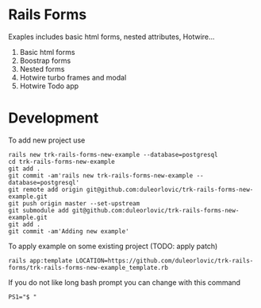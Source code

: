 # Rails Forms

Exaples includes basic html forms, nested attributes, Hotwire...

1. Basic html forms
1. Boostrap forms
1. Nested forms
1. Hotwire turbo frames and modal
1. Hotwire Todo app


# Development

To add new project use

```
rails new trk-rails-forms-new-example --database=postgresql
cd trk-rails-forms-new-example
git add .
git commit -am'rails new trk-rails-forms-new-example --database=postgresql'
git remote add origin git@github.com:duleorlovic/trk-rails-forms-new-example.git
git push origin master --set-upstream
git submodule add git@github.com:duleorlovic/trk-rails-forms-new-example.git
git add .
git commit -am'Adding new example'
```

To apply example on some existing project (TODO: apply patch)
```
rails app:template LOCATION=https://github.com/duleorlovic/trk-rails-forms/trk-rails-forms-new-example_template.rb
```

If you do not like long bash prompt you can change with this command
```
PS1="$ "
```

